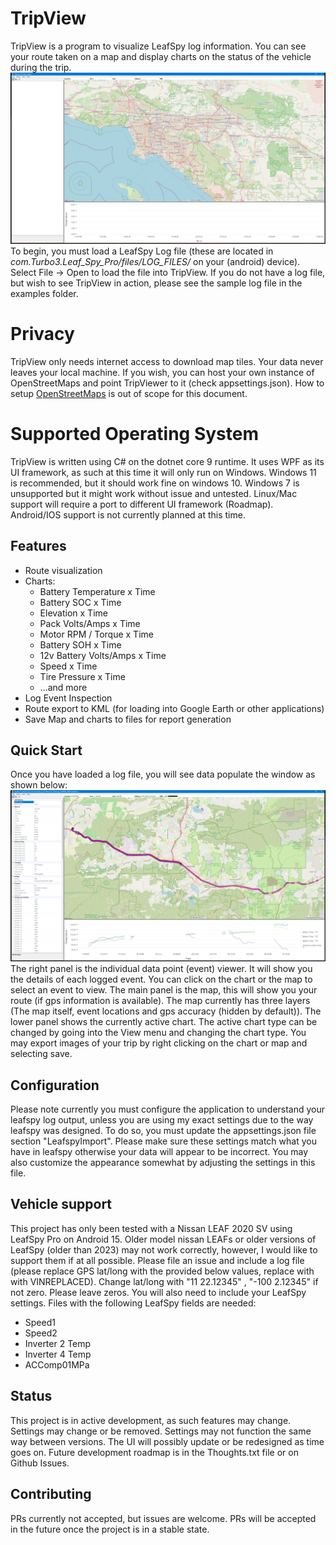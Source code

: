 # TripView
TripView is a program to visualize LeafSpy log information. You can see your route taken on a map and display charts on the status of the vehicle during the trip.
![Main Window nothing loaded](.github/images/startup.png "Main Window (No data loaded)")
To begin, you must load a LeafSpy Log file (these are located in <i>com.Turbo3.Leaf_Spy_Pro/files/LOG_FILES/</i> on your (android) device).
Select File -> Open to load the file into TripView. If you do not have a log file, but wish to see TripView in action, please see the sample log file in the examples folder.

# Privacy
TripView only needs internet access to download map tiles. Your data never leaves your local machine. 
If you wish, you can host your own instance of OpenStreetMaps and point TripViewer to it (check appsettings.json). 
How to setup [OpenStreetMaps](https://github.com/openstreetmap/openstreetmap-website/blob/master/INSTALL.md) is out of scope for this document.

# Supported Operating System
TripView is written using C# on the dotnet core 9 runtime. 
It uses WPF as its UI framework, as such at this time it will only run on Windows. 
Windows 11 is recommended, but it should work fine on windows 10. 
Windows 7 is unsupported but it might work without issue and untested.
Linux/Mac support will require a port to different UI framework (Roadmap).
Android/IOS support is not currently planned at this time.

## Features
* Route visualization
* Charts:
    * Battery Temperature x Time
    * Battery SOC x Time
    * Elevation x Time
    * Pack Volts/Amps x Time
    * Motor RPM / Torque x Time
    * Battery SOH x Time
    * 12v Battery Volts/Amps x Time
    * Speed x Time
    * Tire Pressure x Time
    * ...and more
* Log Event Inspection
* Route export to KML (for loading into Google Earth or other applications)
* Save Map and charts to files for report generation

## Quick Start
Once you have loaded a log file, you will see data populate the window as shown below:
![Main Window data loaded](.github/images/data-loaded.png "Main Window (trip loaded)")
The right panel is the individual data point (event) viewer. It will show you the details of each logged event. You can click on the chart or the map to select an event to view.
The main panel is the map, this will show you your route (if gps information is available). The map currently has three layers (The map itself, event locations and gps accuracy (hidden by default)).
The lower panel shows the currently active chart. The active chart type can be changed by going into the View menu and changing the chart type.
You may export images of your trip by right clicking on the chart or map and selecting save.

## Configuration
Please note currently you must configure the application to understand your leafspy log output, unless you are using my exact settings due to the way leafspy was designed.
To do so, you must update the appsettings.json file section "LeafspyImport". Please make sure these settings match what you have in leafspy otherwise your data will appear to be incorrect.
You may also customize the appearance somewhat by adjusting the settings in this file.

## Vehicle support
This project has only been tested with a Nissan LEAF 2020 SV using LeafSpy Pro on Android 15.
Older model nissan LEAFs or older versions of LeafSpy (older than 2023) may not work correctly, however, I would like to support them if at all possible. 
Please file an issue and include a log file (please replace GPS lat/long with the provided below values, replace with with VINREPLACED).
Change lat/long with "11 22.12345" , "-100 2.12345" if not zero. Please leave zeros. You will also need to include your LeafSpy settings.
Files with the following LeafSpy fields are needed: 
* Speed1
* Speed2
* Inverter 2 Temp
* Inverter 4 Temp
* ACComp01MPa

## Status
This project is in active development, as such features may change. Settings may change or be removed. Settings may not function the same way between versions. The UI will possibly update or be redesigned as time goes on.
Future development roadmap is in the Thoughts.txt file or on Github Issues.

## Contributing
PRs currently not accepted, but issues are welcome. PRs will be accepted in the future once the project is in a stable state.